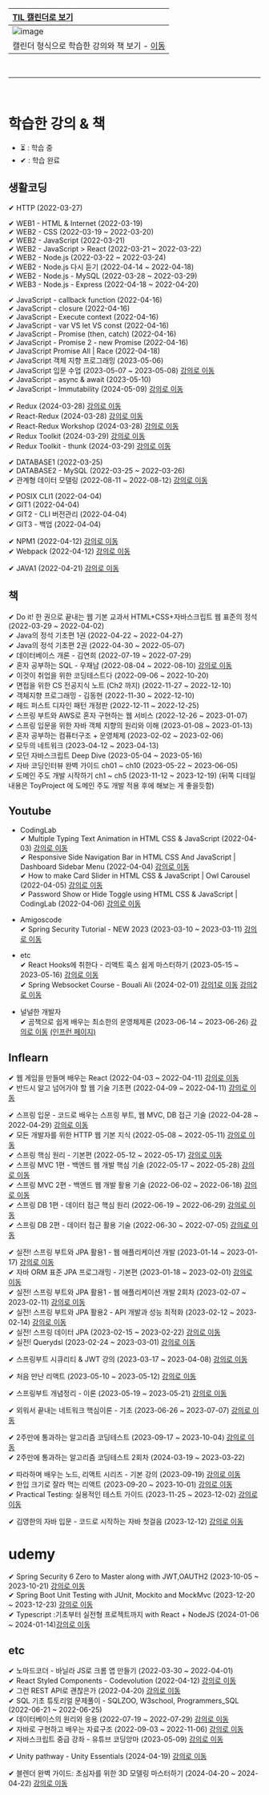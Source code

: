 |[TIL 캘린더로 보기](https://physickskim.github.io/TIL-Calendar/)|
|:---|
|![image](https://user-images.githubusercontent.com/101965836/236668226-42a0ac54-bc70-4acf-a982-ff541c3b3252.png)|
|캘린더 형식으로 학습한 강의와 책 보기 - [이동](https://physickskim.github.io/TIL-Calendar/)|  
 
<br>  

---

<br>  

# 학습한 강의 & 책   
  
- ⏳ : 학습 중
- ✔ : 학습 완료
  
## 생활코딩

<area>✔ HTTP (2022-03-27)</area>

<area>✔ WEB1 - HTML & Internet (2022-03-19)</area>    
<area>✔ WEB2 - CSS (2022-03-19 ~ 2022-03-20)</area>   
<area>✔ WEB2 - JavaScript (2022-03-21)</area>    
<area>✔ WEB2 - JavaScript > React (2022-03-21 ~ 2022-03-22)</area>   
<area>✔ WEB2 - Node.js (2022-03-22 ~ 2022-03-24)</area>    
<area>✔ WEB2 - Node.js 다시 듣기 (2022-04-14 ~ 2022-04-18)</area>    
<area>✔ WEB2 - Node.js - MySQL (2022-03-28 ~ 2022-03-29)</area>  
<area>✔ WEB3 - Node.js - Express (2022-04-18 ~ 2022-04-20)</area>  
  
<area>✔ JavaScript - callback function (2022-04-16)</area>  
<area>✔ JavaScript - closure (2022-04-16)</area>  
<area>✔ JavaScript - Execute context (2022-04-16)</area>  
<area>✔ JavaScript - var VS let VS const (2022-04-16)</area>   
<area>✔ JavaScript - Promise (then, catch) (2022-04-16)</area>   
<area>✔ JavaScript - Promise 2 - new Promise (2022-04-16)</area>   
<area>✔ JavaScript Promise All | Race (2022-04-18)</area>  
<area>✔ JavaScript 객체 지향 프로그래밍 (2023-05-06)</area>  
<area>✔ JavaScript 입문 수업 (2023-05-07 ~ 2023-05-08)</area> [강의로 이동](https://www.youtube.com/playlist?list=PLuHgQVnccGMA4uSig3hCjl7wTDeyIeZVU)  
<area>✔ JavaScript - async & await (2023-05-10)</area>  
<area>✔ JavaScript - Immutability (2024-05-09)</area>  [강의로 이동](https://www.youtube.com/playlist?list=PLuHgQVnccGMBxNK38TqfBWk-QpEI7UkY8)  
    
<area>✔ Redux (2024-03-28) </area> [강의로 이동](https://www.youtube.com/playlist?list=PLuHgQVnccGMB-iGMgONoRPArZfjRuRNVc)   
<area>✔ React-Redux (2024-03-28) </area> [강의로 이동](https://www.youtube.com/watch?v=yjuwpf7VH74)   
<area>✔ React-Redux Workshop (2024-03-28) </area> [강의로 이동](https://www.youtube.com/watch?v=Cwwsv_OaWhM)   
<area>✔ Redux Toolkit (2024-03-29) </area> [강의로 이동](https://www.youtube.com/watch?v=9wrHxqI6zuM)  
<area>✔ Redux Toolkit - thunk (2024-03-29) </area> [강의로 이동](https://www.youtube.com/watch?v=K-3sBc2pUJ4)     
  
<area>✔ DATABASE1 (2022-03-25)</area>  
<area>✔ DATABASE2 - MySQL (2022-03-25 ~ 2022-03-26)</area>  
<area>✔ 관계형 데이터 모델링 (2022-08-11 ~ 2022-08-12)</area> [강의로 이동](https://www.youtube.com/playlist?list=PLuHgQVnccGMDF6rHsY9qMuJMd295Yk4sa)  
  
<area>✔ POSIX CLI1 (2022-04-04)</area>  
<area>✔ GIT1 (2022-04-04)</area>  
<area>✔ GIT2 - CLI 버전관리 (2022-04-04)</area>  
<area>✔ GIT3 - 백업 (2022-04-04)</area>  
  
<area>✔ NPM1 (2022-04-12)</area> [강의로 이동](https://opentutorials.org/module/4044)    
<area>✔ Webpack (2022-04-12)</area> [강의로 이동](https://opentutorials.org/module/4566)         
  
<area>✔ JAVA1 (2022-04-21)</area> [강의로 이동](https://opentutorials.org/module/4294)
  
## 책

<area>✔ Do it! 한 권으로 끝내는 웹 기본 교과서 HTML+CSS+자바스크립트 웹 표준의 정석 (2022-03-29 ~ 2022-04-02)</area>  
<area>✔ Java의 정석 기초편 1권 (2022-04-22 ~ 2022-04-27)</area>  
<area>✔ Java의 정석 기초편 2권 (2022-04-30 ~ 2022-05-07)</area>  
<area>✔ 데이터베이스 개론 - 김연희 (2022-07-19 ~ 2022-07-29)</area>  
<area>✔ 혼자 공부하는 SQL - 우재남 (2022-08-04 ~ 2022-08-10)</area> [강의로 이동](https://www.youtube.com/playlist?list=PLVsNizTWUw7GCfy5RH27cQL5MeKYnl8Pm)   
<area>✔ 이것이 취업을 위한 코딩테스트다 (2022-09-06 ~ 2022-10-20)</area>  
<area>✔ 면접을 위한 CS 전공지식 노트 (Ch2 까지) (2022-11-27 ~ 2022-12-10)</area>  
<area>✔ 객체지향 프로그래밍 - 김동현 (2022-11-30 ~ 2022-12-10)</area>  
<area>✔ 헤드 퍼스트 디자인 패턴 개정판 (2022-12-11 ~ 2022-12-25)</area>  
<area>✔ 스프링 부트와 AWS로 혼자 구현하는 웹 서비스 (2022-12-26 ~ 2023-01-07)</area>   
<area>✔ 스프링 입문을 위한 자바 객체 지향의 원리와 이해 (2023-01-08 ~ 2023-01-13)</area>    
<area>✔ 혼자 공부하는 컴퓨터구조 + 운영체제 (2023-02-02 ~ 2023-02-06)</area>   
<area>✔ 모두의 네트워크 (2023-04-12 ~ 2023-04-13)</area>    
<area>✔ 모던 자바스크립트 Deep Dive (2023-05-04 ~ 2023-05-16)</area>   
<area>✔ 자바 코딩인터뷰 완벽 가이드 ch01 ~ ch10 (2023-05-22 ~ 2023-06-05)</area>   
<area>✔ 도메인 주도 개발 시작하기 ch1 ~ ch5 (2023-11-12 ~ 2023-12-19)</area> (뒤쪽 디테일 내용은 ToyProject 에 도메인 주도 개발 적용 후에 해보는 게 좋을듯함)   
     
## Youtube  
- CodingLab  
<area>✔ Multiple Typing Text Animation in HTML CSS & JavaScript (2022-04-03)</area> [강의로 이동](https://www.youtube.com/watch?v=nxoHR9lltK0&list=PLImJ3umGjxdAuARwziklrT2QEELizOMtr&index=31)  
<area>✔ Responsive Side Navigation Bar in HTML CSS And JavaScript | Dashboard Sidebar Menu (2022-04-04)</area> [강의로 이동](https://www.youtube.com/watch?v=wEfaoAa99XY)   
<area>✔ How to make Card Slider in HTML CSS & JavaScript | Owl Carousel (2022-04-05)</area> [강의로 이동](https://www.youtube.com/watch?v=BKKcGb80MOs)   
<area>✔ Password Show or Hide Toggle using HTML CSS & JavaScript | CodingLab (2022-04-06)</area> [강의로 이동](https://www.youtube.com/watch?v=aIff0nalld0)    
  
- Amigoscode  
<area>✔ Spring Security Tutorial - NEW 2023 (2023-03-10 ~ 2023-03-11)</area> [강의로 이동](https://www.youtube.com/watch?v=b9O9NI-RJ3o)   
  
- etc  
<area>✔ React Hooks에 취한다 - 리액트 훅스 쉽게 마스터하기 (2023-05-15 ~ 2023-05-16)</area> [강의로 이동](https://www.youtube.com/playlist?list=PLZ5oZ2KmQEYjwhSxjB_74PoU6pmFzgVMO)  
<area>✔ Spring Websocket Course - Bouali Ali (2024-02-01)</area> [강의1로 이동](https://youtu.be/TywlS9iAZCM?feature=shared) [강의2로 이동](https://youtu.be/7T-HnTE6v64?feature=shared)    
  
- 널널한 개발자  
<area>✔ 곰책으로 쉽게 배우는 최소한의 운영체제론 (2023-06-14 ~ 2023-06-26)</area> [강의로 이동](https://www.youtube.com/watch?v=nJ_lP8Iw05Y&list=PLXvgR_grOs1DGFOeD792kHlRml0PhCe9l&index=3) [(인프런 페이지)](https://www.inflearn.com/course/%EA%B3%B0%EC%B1%85-%EC%89%BD%EA%B2%8C-%EB%B0%B0%EC%9A%B0%EB%8A%94-%EC%9A%B4%EC%98%81%EC%B2%B4%EC%A0%9C)   
  
  
## Inflearn 
<area>✔ 웹 게임을 만들며 배우는 React (2022-04-03 ~ 2022-04-11)</area> [강의로 이동](https://www.inflearn.com/course/web-game-react)  
<area>✔ 반드시 알고 넘어가야 할 웹 기술 기초편 (2022-04-09 ~ 2022-04-11)</area> [강의로 이동](https://www.inflearn.com/course/%EC%9B%B9-%EA%B8%B0%EC%88%A0-%EA%B8%B0%EC%B4%88)   
  
<area>✔ 스프링 입문 - 코드로 배우는 스프링 부트, 웹 MVC, DB 접근 기술 (2022-04-28 ~ 2022-04-29)</area> [강의로 이동](https://www.inflearn.com/course/%EC%8A%A4%ED%94%84%EB%A7%81-%EC%9E%85%EB%AC%B8-%EC%8A%A4%ED%94%84%EB%A7%81%EB%B6%80%ED%8A%B8)   
<area>✔ 모든 개발자를 위한 HTTP 웹 기본 지식 (2022-05-08 ~ 2022-05-11)</area> [강의로 이동](https://www.inflearn.com/course/http-%EC%9B%B9-%EB%84%A4%ED%8A%B8%EC%9B%8C%ED%81%AC)  
<area>✔ 스프링 핵심 원리 - 기본편 (2022-05-12 ~ 2022-05-17)</area> [강의로 이동](https://www.inflearn.com/course/%EC%8A%A4%ED%94%84%EB%A7%81-%ED%95%B5%EC%8B%AC-%EC%9B%90%EB%A6%AC-%EA%B8%B0%EB%B3%B8%ED%8E%B8)   
<area>✔ 스프링 MVC 1편 - 백엔드 웹 개발 핵심 기술 (2022-05-17 ~ 2022-05-28)</area> [강의로 이동](https://www.inflearn.com/course/%EC%8A%A4%ED%94%84%EB%A7%81-mvc-1)   
<area>✔ 스프링 MVC 2편 - 백엔드 웹 개발 활용 기술 (2022-06-02 ~ 2022-06-18)</area> [강의로 이동](https://www.inflearn.com/course/%EC%8A%A4%ED%94%84%EB%A7%81-mvc-2)  
<area>✔ 스프링 DB 1편 - 데이터 접근 핵심 원리 (2022-06-19 ~ 2022-06-29)</area> [강의로 이동](https://www.inflearn.com/course/%EC%8A%A4%ED%94%84%EB%A7%81-db-1)   
<area>✔ 스프링 DB 2편 - 데이터 접근 활용 기술 (2022-06-30 ~ 2022-07-05)</area> [강의로 이동](https://www.inflearn.com/course/%EC%8A%A4%ED%94%84%EB%A7%81-db-2)  
    
<area>✔ 실전! 스프링 부트와 JPA 활용1 - 웹 애플리케이션 개발 (2023-01-14 ~ 2023-01-17)</area> [강의로 이동](https://www.inflearn.com/course/%EC%8A%A4%ED%94%84%EB%A7%81%EB%B6%80%ED%8A%B8-JPA-%ED%99%9C%EC%9A%A9-1)  
<area>✔ 자바 ORM 표준 JPA 프로그래밍 - 기본편 (2023-01-18 ~ 2023-02-01)</area> [강의로 이동](https://www.inflearn.com/course/ORM-JPA-Basic/dashboard)  
<area>✔ 실전! 스프링 부트와 JPA 활용1 - 웹 애플리케이션 개발 2회차 (2023-02-07 ~ 2023-02-11)</area> [강의로 이동](https://www.inflearn.com/course/%EC%8A%A4%ED%94%84%EB%A7%81%EB%B6%80%ED%8A%B8-JPA-%ED%99%9C%EC%9A%A9-1)    
<area>✔ 실전! 스프링 부트와 JPA 활용2 - API 개발과 성능 최적화 (2023-02-12 ~ 2023-02-14)</area> [강의로 이동](https://www.inflearn.com/course/%EC%8A%A4%ED%94%84%EB%A7%81%EB%B6%80%ED%8A%B8-JPA-API%EA%B0%9C%EB%B0%9C-%EC%84%B1%EB%8A%A5%EC%B5%9C%EC%A0%81%ED%99%94/dashboard)   
<area>✔ 실전! 스프링 데이터 JPA (2023-02-15 ~ 2023-02-22)</area> [강의로 이동](https://www.inflearn.com/course/%EC%8A%A4%ED%94%84%EB%A7%81-%EB%8D%B0%EC%9D%B4%ED%84%B0-JPA-%EC%8B%A4%EC%A0%84/dashboard)   
<area>✔ 실전! Querydsl (2023-02-24 ~ 2023-03-01)</area> [강의로 이동](https://www.inflearn.com/course/querydsl-%EC%8B%A4%EC%A0%84/dashboard)   
   
<area>✔ 스프링부트 시큐리티 & JWT 강의 (2023-03-17 ~ 2023-04-08)</area> [강의로 이동](https://www.inflearn.com/course/%EC%8A%A4%ED%94%84%EB%A7%81%EB%B6%80%ED%8A%B8-%EC%8B%9C%ED%81%90%EB%A6%AC%ED%8B%B0)   
   
<area>✔ 처음 만난 리액트 (2023-05-10 ~ 2023-05-12)</area> [강의로 이동](https://www.inflearn.com/course/%EC%B2%98%EC%9D%8C-%EB%A7%8C%EB%82%9C-%EB%A6%AC%EC%95%A1%ED%8A%B8)      
  
<area>✔ 스프링부트 개념정리 - 이론 (2023-05-19 ~ 2023-05-21)</area> [강의로 이동](https://www.inflearn.com/course/%EC%8A%A4%ED%94%84%EB%A7%81%EB%B6%80%ED%8A%B8-%EA%B0%9C%EB%85%90%EC%A0%95%EB%A6%AC/dashboard)    
  
<area>✔ 외워서 끝내는 네트워크 핵심이론 - 기초 (2023-06-26 ~ 2023-07-07)</area> [강의로 이동](https://www.inflearn.com/course/%EB%84%A4%ED%8A%B8%EC%9B%8C%ED%81%AC-%ED%95%B5%EC%8B%AC%EC%9D%B4%EB%A1%A0-%EA%B8%B0%EC%B4%88/dashboard)  
  
<area>✔ 2주만에 통과하는 알고리즘 코딩테스트 (2023-09-17 ~ 2023-10-04)</area> [강의로 이동](https://www.inflearn.com/course/2%EC%A3%BC%EB%A7%8C%EC%97%90-%ED%86%B5%EA%B3%BC%ED%95%98%EB%8A%94-%EC%95%8C%EA%B3%A0%EB%A6%AC%EC%A6%98-%EC%BD%94%EB%94%A9%ED%85%8C%EC%8A%A4%ED%8A%B8/dashboard)   
<area>✔ 2주만에 통과하는 알고리즘 코딩테스트 2회차 (2024-03-19 ~ 2023-03-22)</area>  
   
<area>✔ 따라하며 배우는 노드, 리액트 시리즈 - 기본 강의 (2023-09-19)</area> [강의로 이동](https://www.inflearn.com/course/%EB%94%B0%EB%9D%BC%ED%95%98%EB%A9%B0-%EB%B0%B0%EC%9A%B0%EB%8A%94-%EB%85%B8%EB%93%9C-%EB%A6%AC%EC%95%A1%ED%8A%B8-%EA%B8%B0%EB%B3%B8#)   
<area>✔ 한입 크기로 잘라 먹는 리액트 (2023-09-20 ~ 2023-10-01)</area> [강의로 이동](https://www.inflearn.com/course/%ED%95%9C%EC%9E%85-%EB%A6%AC%EC%95%A1%ED%8A%B8/dashboard)   
<area>✔ Practical Testing: 실용적인 테스트 가이드 (2023-11-25 ~ 2023-12-02)</area> [강의로 이동](https://www.inflearn.com/course/practical-testing-%EC%8B%A4%EC%9A%A9%EC%A0%81%EC%9D%B8-%ED%85%8C%EC%8A%A4%ED%8A%B8-%EA%B0%80%EC%9D%B4%EB%93%9C/dashboard)  
  
<area>✔ 김영한의 자바 입문 - 코드로 시작하는 자바 첫걸음 (2023-12-12)</area> [강의로 이동](https://www.inflearn.com/course/%EA%B9%80%EC%98%81%ED%95%9C%EC%9D%98-%EC%9E%90%EB%B0%94-%EC%9E%85%EB%AC%B8#)  


# udemy 
<area>✔ Spring Security 6 Zero to Master along with JWT,OAUTH2 (2023-10-05 ~ 2023-10-21)</area> [강의로 이동](https://www.udemy.com/course/spring-security-zero-to-master/)   
<area>✔ Spring Boot Unit Testing with JUnit, Mockito and MockMvc (2023-12-20 ~ 2023-12-23)</area> [강의로 이동](https://www.udemy.com/course/spring-boot-unit-testing/)  
<area>✔ Typescript :기초부터 실전형 프로젝트까지 with React + NodeJS (2024-01-06 ~ 2024-01-14)[강의로 이동](https://www.udemy.com/course/best-typescript-21/)   
   
## etc
<area>✔ 노마드코더 - 바닐라 JS로 크롬 앱 만들기 (2022-03-30 ~ 2022-04-01)</area>   
<area>✔ React Styled Components - Codevolution (2022-04-12)</area> [강의로 이동](https://www.youtube.com/playlist?list=PLC3y8-rFHvwgu-G08-7ovbN9EyhF_cltM)  
<area>✔ 그런 REST API로 괜찮은가 (2022-04-20)</area> [강의로 이동](https://www.youtube.com/watch?v=RP_f5dMoHFc)  
<area>✔ SQL 기초 튜토리얼 문제풀이 - SQLZOO, W3school, Programmers_SQL (2022-06-21 ~ 2022-06-25)</area>  
<area>✔ 데이터베이스의 원리와 응용 (2022-07-19 ~ 2022-07-29)</area> [강의로 이동](http://www.kocw.net/home/search/kemView.do?kemId=1163794)   
<area>✔ 자바로 구현하고 배우는 자료구조 (2022-09-03 ~ 2022-11-06)</area> [강의로 이동](https://www.boostcourse.org/cs204/joinLectures/145114)  
<area>✔ 자바스크립트 중급 강좌 - 유튜브 코딩앙마 (2023-05-09)</area> [강의로 이동](https://www.youtube.com/watch?v=4_WLS9Lj6n4)  
  
<area>✔ Unity pathway - Unity Essentials (2024-04-19)</area> [강의로 이동](https://learn.unity.com/pathway/unity-essentials)  

<area>✔ 블렌더 완벽 가이드: 초심자를 위한 3D 모델링 마스터하기 (2024-04-20 ~ 2024-04-22)</area> [강의로 이동](https://www.udemy.com/course/blender-tutorial-korean/)  

